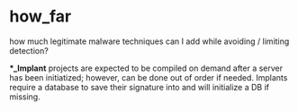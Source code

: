 # how_far
how much legitimate malware techniques can I add while avoiding / limiting detection?


**\*_Implant** projects are expected to be compiled on demand after a server has been initiatized; however, can be done out of order if needed.
Implants require a database to save their signature into and will initialize a DB if missing.